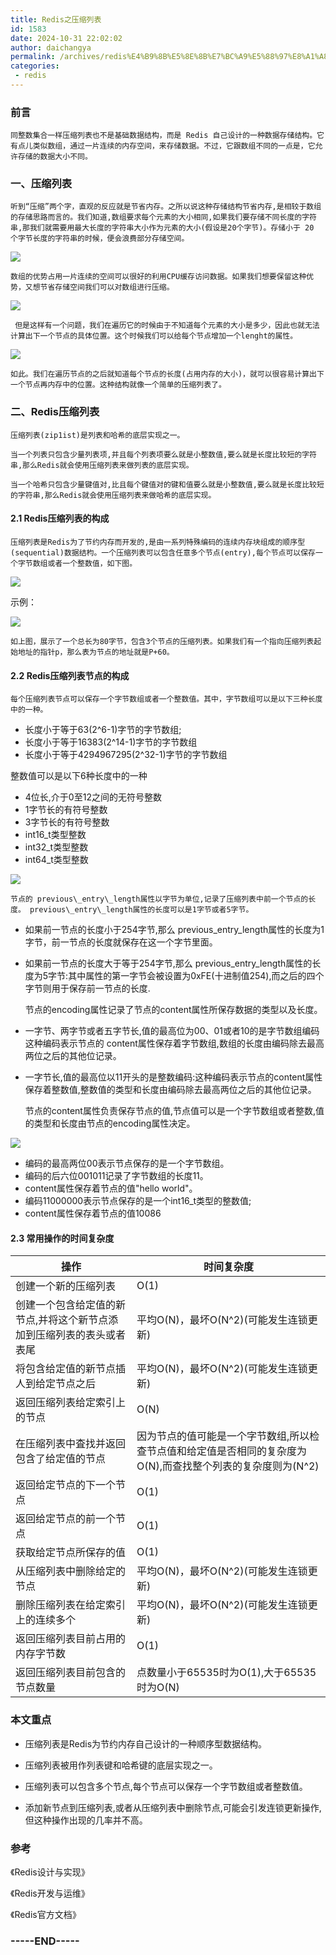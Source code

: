 ```yaml
---
title: Redis之压缩列表
id: 1583
date: 2024-10-31 22:02:02
author: daichangya
permalink: /archives/redis%E4%B9%8B%E5%8E%8B%E7%BC%A9%E5%88%97%E8%A1%A8/
categories:
 - redis
---
```



### 前言

    同整数集合一样压缩列表也不是基础数据结构，而是 Redis 自己设计的一种数据存储结构。它有点儿类似数组，通过一片连续的内存空间，来存储数据。不过，它跟数组不同的一点是，它允许存储的数据大小不同。

### 一、压缩列表

    听到“压缩”两个字，直观的反应就是节省内存。之所以说这种存储结构节省内存,是相较于数组的存储思路而言的。我们知道,数组要求每个元素的大小相同,如果我们要存储不同长度的字符串,那我们就需要用最大长度的字符串大小作为元素的大小(假设是20个字节)。存储小于 20 个字节长度的字符串的时候，便会浪费部分存储空间。

![](https://bbsmax.ikafan.com/static/L3Byb3h5L2h0dHBzL2h1bnRlci1pbWFnZS5vc3MtY24tYmVpamluZy5hbGl5dW5jcy5jb20vcmVkaXMvemlwbGlzdC8lRTYlOTUlQjAlRTclQkIlODQucG5n.jpg)

    数组的优势占用一片连续的空间可以很好的利用CPU缓存访问数据。如果我们想要保留这种优势，又想节省存储空间我们可以对数组进行压缩。

![](https://bbsmax.ikafan.com/static/L3Byb3h5L2h0dHBzL2h1bnRlci1pbWFnZS5vc3MtY24tYmVpamluZy5hbGl5dW5jcy5jb20vcmVkaXMvemlwbGlzdC8lRTYlOTUlQjAlRTclQkIlODQlRTUlOEUlOEIlRTclQkMlQTkucG5n.jpg)

     但是这样有一个问题，我们在遍历它的时候由于不知道每个元素的大小是多少，因此也就无法计算出下一个节点的具体位置。这个时候我们可以给每个节点增加一个lenght的属性。

![](https://bbsmax.ikafan.com/static/L3Byb3h5L2h0dHBzL2h1bnRlci1pbWFnZS5vc3MtY24tYmVpamluZy5hbGl5dW5jcy5jb20vcmVkaXMvemlwbGlzdC8lRTUlOEUlOEIlRTclQkMlQTklRTUlODglOTclRTglQTElQTgucG5n.jpg)

    如此。我们在遍历节点的之后就知道每个节点的长度(占用内存的大小)，就可以很容易计算出下一个节点再内存中的位置。这种结构就像一个简单的压缩列表了。

### 二、Redis压缩列表

    压缩列表(zip1ist)是列表和哈希的底层实现之一。

    当一个列表只包含少量列表项,并且每个列表项要么就是小整数值,要么就是长度比较短的字符串,那么Redis就会使用压缩列表来做列表的底层实现。

    当一个哈希只包含少量键值对,比且每个键值对的键和值要么就是小整数值,要么就是长度比较短的字符串,那么Redis就会使用压缩列表来做哈希的底层实现。

#### 2.1 Redis压缩列表的构成

    压缩列表是Redis为了节约内存而开发的,是由一系列特殊编码的连续内存块组成的顺序型(sequential)数据结枃。一个压缩列表可以包含任意多个节点(entry),每个节点可以保存一个字节数组或者一个整数值，如下图。

![](https://bbsmax.ikafan.com/static/L3Byb3h5L2h0dHBzL2h1bnRlci1pbWFnZS5vc3MtY24tYmVpamluZy5hbGl5dW5jcy5jb20vcmVkaXMvemlwbGlzdC9SZWRpcyVFNSU4RSU4QiVFNyVCQyVBOSVFNSU4OCU5NyVFOCVBMSVBOCVFNyVCQiU5MyVFNiU5RSU4NC5wbmc=.jpg)

示例：

![](https://bbsmax.ikafan.com/static/L3Byb3h5L2h0dHBzL2h1bnRlci1pbWFnZS5vc3MtY24tYmVpamluZy5hbGl5dW5jcy5jb20vcmVkaXMvemlwbGlzdC9SZWRpcyVFNSU4RSU4QiVFNyVCQyVBOSVFNSU4OCU5NyVFOCVBMSVBOCVFNyVCQiU5MyVFNiU5RSU4NC1FeGFtcGxlLnBuZw==.jpg)

    如上图，展示了一个总长为80字节，包含3个节点的压缩列表。如果我们有一个指向压缩列表起始地址的指针p，那么表为节点的地址就是P+60。

#### 2.2 Redis压缩列表节点的构成

    每个压缩列表节点可以保存一个字节数组或者一个整数值。其中，字节数组可以是以下三种长度中的一种。

*   长度小于等于63(2^6-1)字节的字节数组;
*   长度小于等于16383(2^14-1)字节的字节数组
*   长度小于等于4294967295(2^32-1)字节的字节数组

整数值可以是以下6种长度中的一种

*   4位长,介于0至12之间的无符号整数
*   1字节长的有符号整数
*   3字节长的有符号整数
*   int16_t类型整数
*   int32_t类型整数
*   int64_t类型整数

![](https://bbsmax.ikafan.com/static/L3Byb3h5L2h0dHBzL2h1bnRlci1pbWFnZS5vc3MtY24tYmVpamluZy5hbGl5dW5jcy5jb20vcmVkaXMvemlwbGlzdC8lRTUlOEUlOEIlRTclQkMlQTklRTUlODglOTclRTglQTElQTglRTglOEElODIlRTclODIlQjkucG5n.jpg)

    节点的 previous\_entry\_length属性以字节为单位,记录了压缩列表中前一个节点的长度。 previous\_entry\_length属性的长度可以是1字节或者5字节。

*   如果前一节点的长度小于254字节,那么 previous\_entry\_length属性的长度为1字节，前一节点的长度就保存在这一个字节里面。
*   如果前一节点的长度大于等于254字节,那么 previous\_entry\_length属性的长度为5字节:其中属性的第一字节会被设置为0xFE(十进制值254),而之后的四个字节则用于保存前一节点的长度.

    节点的encoding属性记录了节点的content属性所保存数据的类型以及长度。

*   一字节、两字节或者五字节长,值的最高位为00、01或者10的是字节数组编码这种编码表示节点的 content属性保存着字节数组,数组的长度由编码除去最高两位之后的其他位记录。
*   一字节长,值的最高位以11开头的是整数编码:这种编码表示节点的content属性保存着整数值,整数值的类型和长度由编码除去最高两位之后的其他位记录。

    节点的content属性负责保存节点的值,节点值可以是一个字节数组或者整数,值的类型和长度由节点的encoding属性决定。

![](https://bbsmax.ikafan.com/static/L3Byb3h5L2h0dHBzL2h1bnRlci1pbWFnZS5vc3MtY24tYmVpamluZy5hbGl5dW5jcy5jb20vcmVkaXMvemlwbGlzdC8lRTUlOEUlOEIlRTclQkMlQTklRTUlODglOTclRTglQTElQTglRTglOEElODIlRTclODIlQjklRTclQTQlQkElRTQlQkUlOEIxLnBuZw==.jpg)

*   编码的最高两位00表示节点保存的是一个字节数组。
*   编码的后六位001011记录了字节数组的长度11。
*   content属性保存着节点的值"hello world"。
*   编码11000000表示节点保存的是一个int16_t类型的整数值;
*   content属性保存着节点的值10086

#### 2.3 常用操作的时间复杂度

| 操作 | 时间复杂度 |
| --- | --- |
| 创建一个新的压缩列表 | O(1) |
| 创建一个包含给定值的新节点,并将这个新节点添加到压缩列表的表头或者表尾 | 平均O(N)，最坏O(N^2)(可能发生连锁更新) |
| 将包含给定值的新节点插人到给定节点之后 | 平均O(N)，最坏O(N^2)(可能发生连锁更新) |
| 返回压缩列表给定索引上的节点 | O(N) |
| 在压缩列表中査找并返回包含了给定值的节点 | 因为节点的值可能是一个字节数组,所以检查节点值和给定值是否相同的复杂度为O(N),而查找整个列表的复杂度则为(N^2) |
| 返回给定节点的下一个节点 | O(1) |
| 返回给定节点的前一个节点 | O(1) |
| 获取给定节点所保存的值 | O(1) |
| 从压缩列表中删除给定的节点 | 平均O(N)，最坏O(N^2)(可能发生连锁更新) |
| 删除压缩列表在给定索引上的连续多个 | 平均O(N)，最坏O(N^2)(可能发生连锁更新) |
| 返回压缩列表目前占用的内存字节数 | O(1) |
| 返回压缩列表目前包含的节点数量 | 点数量小于65535时为O(1),大于65535时为O(N) |

### 本文重点

*   压缩列表是Redis为节约内存自己设计的一种顺序型数据结构。
    
*   压缩列表被用作列表键和哈希键的底层实现之一。
*   压缩列表可以包含多个节点,每个节点可以保存一个字节数组或者整数值。
*   添加新节点到压缩列表,或者从压缩列表中删除节点,可能会引发连锁更新操作,但这种操作出现的几率并不高。
    

### 参考

《Redis设计与实现》

《Redis开发与运维》

《Redis官方文档》

### -----END-----
